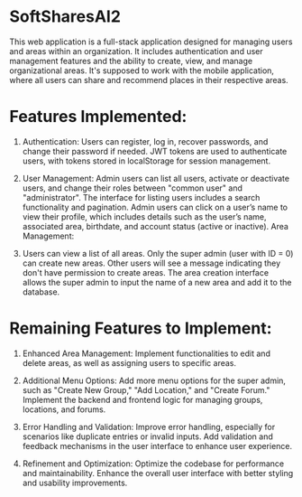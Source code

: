 # SoftSharesAI2
This web application is a full-stack application designed for managing users and areas within an organization. It includes authentication and user management features and the ability to create, view, and manage organizational areas. It's supposed to work with the mobile application, where all users can share and recommend places in their respective areas.

# Features Implemented:
1. Authentication:
Users can register, log in, recover passwords, and change their password if needed.
JWT tokens are used to authenticate users, with tokens stored in localStorage for session management.

2. User Management:
Admin users can list all users, activate or deactivate users, and change their roles between "common user" and "administrator".
The interface for listing users includes a search functionality and pagination.
Admin users can click on a user’s name to view their profile, which includes details such as the user’s name, associated area, birthdate, and account status (active or inactive).
Area Management:

3. Users can view a list of all areas.
Only the super admin (user with ID = 0) can create new areas. Other users will see a message indicating they don't have permission to create areas.
The area creation interface allows the super admin to input the name of a new area and add it to the database.

# Remaining Features to Implement:

1. Enhanced Area Management:
Implement functionalities to edit and delete areas, as well as assigning users to specific areas.

2. Additional Menu Options:
Add more menu options for the super admin, such as "Create New Group," "Add Location," and "Create Forum."
Implement the backend and frontend logic for managing groups, locations, and forums.

3. Error Handling and Validation:
Improve error handling, especially for scenarios like duplicate entries or invalid inputs.
Add validation and feedback mechanisms in the user interface to enhance user experience.

4. Refinement and Optimization:
Optimize the codebase for performance and maintainability.
Enhance the overall user interface with better styling and usability improvements.

